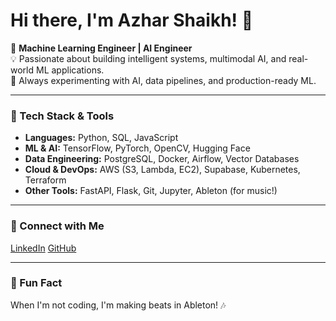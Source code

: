 # Hi there, I'm Azhar Shaikh! 👋

🚀 **Machine Learning Engineer | AI Engineer**  
💡 Passionate about building intelligent systems, multimodal AI, and real-world ML applications.  
📍 Always experimenting with AI, data pipelines, and production-ready ML.

---

### 🔧 Tech Stack & Tools

- **Languages:** Python, SQL, JavaScript
- **ML & AI:** TensorFlow, PyTorch, OpenCV, Hugging Face
- **Data Engineering:** PostgreSQL, Docker, Airflow, Vector Databases
- **Cloud & DevOps:** AWS (S3, Lambda, EC2), Supabase, Kubernetes, Terraform
- **Other Tools:** FastAPI, Flask, Git, Jupyter, Ableton (for music!)
---

### 🔗 Connect with Me

[LinkedIn](https://www.linkedin.com/in/azhar-shaikh-b61892137/)
[GitHub](https://github.com/rahzaazhar)

---

### 🎵 Fun Fact
When I'm not coding, I'm making beats in Ableton! 🎶
